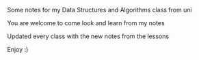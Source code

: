 Some notes for my Data Structures and Algorithms class from uni 

You are welcome to come look and learn from my notes

Updated every class with the new notes from the lessons

Enjoy :)
